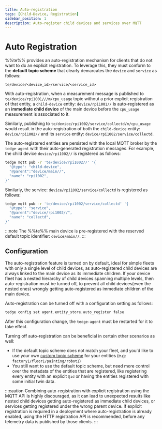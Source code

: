 ```yaml
---
title: Auto-registration
tags: [Child-Device, Registration]
sidebar_position: 1
description: Auto-register child devices and services over MQTT
---
```


# Auto Registration

%%te%% provides an auto-registration mechanism for clients that do not want to do an explicit registration.
To leverage this, they must conform to the **default topic scheme** that clearly demarcates the `device` and `service` as follows:

```
te/device/<device_id>/service/<service_id>
```

With auto-registration, when a measurement message is published to `te/device/rpi1001///m/cpu_usage` topic
without a prior explicit registration of that entity,
a `child-device` entity: `device/rpi1001//` is auto-registered as an **immediate child device** of the main device
before the `cpu_usage` measurement is associated to it.

Similarly, publishing to `te/device/rpi1002/service/collectd/m/cpu_usage` would result in the auto-registration of
both the `child-device` entity: `device/rpi1002//` and its `service` entity: `device/rpi1002/service/collectd`.

The auto-registered entities are persisted with the local MQTT broker by the `tedge-agent` with their auto-generated registration messages.
For example, the child device `device/rpi1002//` is registered as follows:

```sh te2mqtt formats=v1
tedge mqtt pub -r 'te/device/rpi1002//' '{
  "@type": "child-device",
  "@parent":"device/main//",
  "name": "rpi1002",
}'
```

Similarly, the service: `device/rpi1002/service/collectd` is registered as follows:

```sh te2mqtt formats=v1
tedge mqtt pub -r 'te/device/rpi1002/service/collectd' '{
  "@type": "service",
  "@parent":"device/rpi1002//",
  "name": "collectd",
}'
```

:::note
The %%te%% main device is pre-registered with the reserved default topic identifier: `device/main//`.
:::

## Configuration

The auto-registration feature is turned on by default, ideal for simple fleets with only a single level of child devices,
as auto-registered child devices are always linked to the main device as its immediate children.
If your device fleet has a nested hierarchy of child devices spanning multiple levels, then auto-registration must be turned off,
to prevent all child devices(even the nested ones) wrongly getting auto-registered as immediate children of the main device.

Auto-registration can be turned off with a configuration setting as follows:

```sh
tedge config set agent.entity_store.auto_register false
```

After this configuration change, the `tedge-agent` must be restarted for it to take effect.

Turning off auto-registration can be beneficial in certain other scenarios as well:
- If the default topic scheme does not match your fleet, and you'd like to use your own [custom topic scheme](../../contribute/design/mqtt-topic-design.md#using-custom-identifier-schemas) for your entities (e.g: `factory1/floor1/painting/robot1`)
- You still want to use the default topic scheme, but need more control over the metadata of the entities that are registered,
  like registering every entity with an explicit `@id` or having the entities registered with some initial twin data.

:::caution
Combining auto-registration with explicit registration using the MQTT API is highly discouraged,
as it can lead to unexpected results like nested child devices getting auto-registered as immediate child devices,
or services getting registered under the wrong parent device.
If explicit registration is required in a deployment where auto-registration is already enabled,
using the HTTP registration API is recommended, before any telemetry data is published by those clients.
:::
